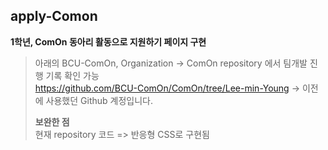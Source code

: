 ## apply-Comon
**1학년, ComOn 동아리 활동으로 지원하기 페이지 구현**
> 아래의 BCU-ComOn, Organization -> ComOn repository 에서 팀개발 진행 기록 확인 가능 <br />
> https://github.com/BCU-ComOn/ComOn/tree/Lee-min-Young -> 이전에 사용했던 Github 계정입니다.
>
> **보완한 점** <br />
> 현재 repository 코드 => 반응형 CSS로 구현됨
